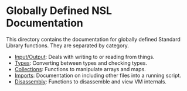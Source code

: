 # Globally Defined NSL Documentation

This directory contains the documentation for globally defined Standard Library
functions. They are separated by category.

- [Input/Output](io.md): Deals with writing to or reading from things.
- [Types](types.md): Converting between types and checking types.
- [Collections](collections.md): Functions to manipulate arrays and maps.
- [Imports](imports.md): Documentation on including other files into a running script.
- [Disassembly](dis.md): Functions to disassemble and view VM internals.
